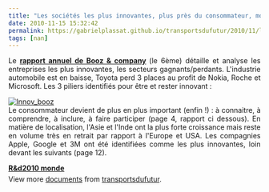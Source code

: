 ```yaml
---
title: "Les sociétés les plus innovantes, plus près du consommateur, moins de hard', plus de 'soft''"
date: 2010-11-15 15:32:42
permalink: https://gabrielplassat.github.io/transportsdufutur/2010/11/les-societes-les-plus-innovantes-plus-pres-du-consommateur-moins-de-hard-plus-de-soft.html
tags: [nan]
---
```


<p style="text-align: justify">Le <strong><a href="http://www.booz.com/global/home/what_we_think/featured_content/innovation_1000_2010" target="_blank">rapport annuel de Booz & company</a> </strong>(le 6ème) détaille et analyse les entreprises les plus innovantes, les secteurs gagnants/perdants. L'industrie automobile est en baisse, Toyota perd 3 places au profit de Nokia, Roche et Microsoft. Les 3 piliers identifiés pour être et rester innovant : </p>  <!--more-->   <p style="text-align: justify"><a href="https://gabrielplassat.github.io/transportsdufutur/wp-content/uploads/sites/6/old/6a0120a66d2ad4970b013488ff2b15970c-800wi.jpg" rel="lightbox"><img alt="Innov_booz" class="asset  asset-image at-xid-6a0120a66d2ad4970b013488ff2b15970c" src="/wp-content/uploads/sites/6/old/6a0120a66d2ad4970b013488ff2b15970c-500wi.jpg" style="margin-left: auto;margin-right: auto" title="Innov_booz" /></a> <br />Le consommateur devient de plus en plus important (enfin !) : à connaitre, à comprendre, à inclure, à faire participer (page 4, rapport ci dessous). En matière de localisation, l'Asie et l'Inde ont la plus forte croissance mais reste en volume très en retrait par rapport à l'Europe et USA. Les compagnies Apple, Google et 3M ont été identifiées comme les plus innovantes, loin devant les suivants (page 12).</p> <div id="__ss_5784508" style="width: 477px"><strong style="margin: 12px 0 4px"><a href="http://www.slideshare.net/transportsdufutur/rd2010-monde" title="R&d2010 monde">R&d2010 monde</a></strong>        <div style="padding: 5px 0 12px">View more <a href="http://www.slideshare.net/">documents</a> from <a href="http://www.slideshare.net/transportsdufutur">transportsdufutur</a>.</div> </div>
